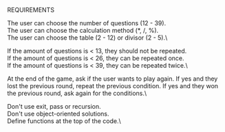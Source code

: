 REQUIREMENTS

The user can choose the number of questions (12 - 39).\
The user can choose the calculation method (*, /, %).\
The user can choose the table (2 - 12) or divisor (2 - 5).\

If the amount of questions is < 13, they should not be repeated.\
If the amount of questions is < 26, they can be repeated once.\
If the amount of questions is < 39, they can be repeated twice.\

At the end of the game, ask if the user wants to play again. If yes and they lost the previous round, repeat the previous
condition. If yes and they won the previous round, ask again for the conditions.\

Don't use exit, pass or recursion.\
Don't use object-oriented solutions.\
Define functions at the top of the code.\
